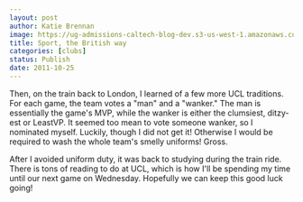 ```yaml
---
layout: post
author: Katie Brennan
image: https://ug-admissions-caltech-blog-dev.s3-us-west-1.amazonaws.com/old_pictures/caltech_as_it_happens/6a0105349b8251970b015392761b9a970b.jpg
title: Sport, the British way 
categories: [clubs]
status: Publish
date: 2011-10-25
---
```



Then, on the train back to London, I learned of a few more UCL traditions. For each game, the team votes a "man" and a "wanker." The man is essentially the game's MVP, while the wanker is either the clumsiest, ditzy-est or LeastVP. It seemed too mean to vote someone wanker, so I nominated myself. Luckily, though I did not get it! Otherwise I would be required to wash the whole team's smelly uniforms! Gross.

After I avoided uniform duty, it was back to studying during the train ride. There is tons of reading to do at UCL, which is how I'll be spending my time until our next game on Wednesday. Hopefully we can keep this good luck going!
